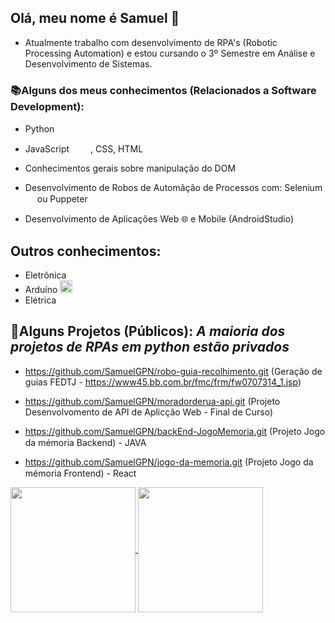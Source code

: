 ## Olá, meu nome é Samuel 👋
- Atualmente trabalho com desenvolvimento de RPA's (Robotic Processing Automation) e estou cursando o 3º Semestre em Análise e Desenvolvimento de Sistemas.



### 📚Alguns dos meus conhecimentos (Relacionados a Software Development):
- Python <img width=15 heigth=15 src="https://cdn.jsdelivr.net/gh/devicons/devicon@latest/icons/python/python-original.svg" /> 
- JavaScript<img width=15 heigth=15 src="https://cdn.jsdelivr.net/gh/devicons/devicon@latest/icons/javascript/javascript-original.svg" />
<img width=15 heigth=15 src="https://cdn.jsdelivr.net/gh/devicons/devicon@latest/icons/nodejs/nodejs-original.svg" />, CSS, HTML
- Conhecimentos gerais sobre manipulação do DOM
- Desenvolvimento de Robos de Automãção de Processos com: Selenium<img width=15 heigth=15 src="https://cdn.jsdelivr.net/gh/devicons/devicon@latest/icons/selenium/selenium-original.svg" />
           ou Puppeter<img width=15 heigth=15 src="https://cdn.jsdelivr.net/gh/devicons/devicon@latest/icons/puppeteer/puppeteer-original.svg" />
          
- Desenvolvimento de Aplicações Web 🌐 e Mobile (AndroidStudio) <img width=15 heigth=15 src="https://cdn.jsdelivr.net/gh/devicons/devicon@latest/icons/androidstudio/androidstudio-original.svg" />
          
  
## Outros conhecimentos:
- Eletrônica
- Arduíno <img  width=20 heigth=20 src="https://cdn.jsdelivr.net/gh/devicons/devicon@latest/icons/arduino/arduino-original-wordmark.svg" />          
- Elétrica

## 🎯Alguns Projetos (Públicos): *A maioria dos projetos de RPAs em python estão privados*
- https://github.com/SamuelGPN/robo-guia-recolhimento.git (Geração de guias FEDTJ - https://www45.bb.com.br/fmc/frm/fw0707314_1.jsp)
- https://github.com/SamuelGPN/moradorderua-api.git (Projeto Desenvolvomento de API de Aplicção Web  - Final de Curso)
- https://github.com/SamuelGPN/backEnd-JogoMemoria.git (Projeto Jogo da mémoria Backend) - JAVA <img width=15 heigth=15 src="https://cdn.jsdelivr.net/gh/devicons/devicon@latest/icons/java/java-original.svg" />
          
- https://github.com/SamuelGPN/jogo-da-memoria.git (Projeto Jogo da mémoria Frontend) - React <img width=15 heigth=15 src="https://cdn.jsdelivr.net/gh/devicons/devicon@latest/icons/react/react-original.svg">
          

<a href="https://github.com/SamuelGPN/github-readme-stats">
  <img height=200 align="center" src="https://github-readme-stats.vercel.app/api?username=SamuelGPN&show_icons=true&theme=gruvbox" />
</a>
<a href="https://github.com/SamuelGPN/convoychat">
  <img height=200 align="center" src="https://github-readme-stats.vercel.app/api/top-langs?username=SamuelGPN&show_icons=true&theme=gruvbox&layout=compact&langs_count=8&card_width=320" />
</a>



<!--
**SamuelGPN/SamuelGPN** is a ✨ _special_ ✨ repository because its `README.md` (this file) appears on your GitHub profile.

Here are some ideas to get you started:

- 🔭 I’m currently working on ...
- 🌱 I’m currently learning ...
- 👯 I’m looking to collaborate on ...
- 🤔 I’m looking for help with ...
- 💬 Ask me about ...
- 📫 How to reach me: ...
- 😄 Pronouns: ...
- ⚡ Fun fact: ...
-->
